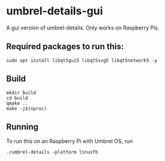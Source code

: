 # umbrel-details-gui

A gui version of umbrel-details. Only works on Raspberry Pis.

## Required packages to run this:

```
sudo apt install libqt5gui5 libqt5svg5 libqt5network5 -y
```

## Build

```
mkdir build
cd build
qmake ..
make -j$(nproc)
```

## Running

To run this on an Raspberry Pi with Umbrel OS, run
```
./umbrel-details -platform linuxfb
```